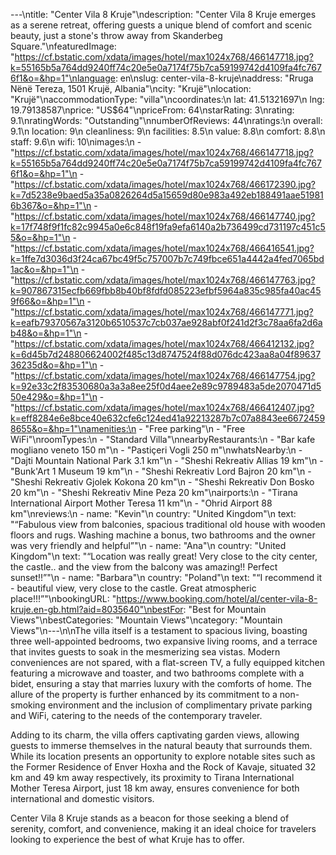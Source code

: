 ---\ntitle: "Center Vila 8 Kruje"\ndescription: "Center Vila 8 Kruje emerges as a serene retreat, offering guests a unique blend of comfort and scenic beauty, just a stone's throw away from Skanderbeg Square."\nfeaturedImage: "https://cf.bstatic.com/xdata/images/hotel/max1024x768/466147718.jpg?k=55165b5a764dd9240ff74c20e5e0a7174f75b7ca59199742d4109fa4fc7676f1&o=&hp=1"\nlanguage: en\nslug: center-vila-8-kruje\naddress: "Rruga Nënë Tereza, 1501 Krujë, Albania"\ncity: "Krujë"\nlocation: "Krujë"\naccommodationType: "villa"\ncoordinates:\n  lat: 41.51321697\n  lng: 19.79138587\nprice: "US$64"\npriceFrom: 64\nstarRating: 3\nrating: 9.1\nratingWords: "Outstanding"\nnumberOfReviews: 44\nratings:\n  overall: 9.1\n  location: 9\n  cleanliness: 9\n  facilities: 8.5\n  value: 8.8\n  comfort: 8.8\n  staff: 9.6\n  wifi: 10\nimages:\n  - "https://cf.bstatic.com/xdata/images/hotel/max1024x768/466147718.jpg?k=55165b5a764dd9240ff74c20e5e0a7174f75b7ca59199742d4109fa4fc7676f1&o=&hp=1"\n  - "https://cf.bstatic.com/xdata/images/hotel/max1024x768/466172390.jpg?k=7d5238e9baed5a35a0826264d5a15659d80e983a492eb188491aae519816b367&o=&hp=1"\n  - "https://cf.bstatic.com/xdata/images/hotel/max1024x768/466147740.jpg?k=17f748f9f1fc82c9945a0e6c848f19fa9efa6140a2b736499cd731197c451c55&o=&hp=1"\n  - "https://cf.bstatic.com/xdata/images/hotel/max1024x768/466416541.jpg?k=1ffe7d3036d3f24ca67bc49f5c757007b7c749fbce651a4442a4fed7065bd1ac&o=&hp=1"\n  - "https://cf.bstatic.com/xdata/images/hotel/max1024x768/466147763.jpg?k=907867315ecfb669fbb8b40bf8fdfd085223efbf5964a835c985fa40ac459f66&o=&hp=1"\n  - "https://cf.bstatic.com/xdata/images/hotel/max1024x768/466147771.jpg?k=eafb79370567a3120b6510537c7cb037ae928abf0f241d2f3c78aa6fa2d6ab48&o=&hp=1"\n  - "https://cf.bstatic.com/xdata/images/hotel/max1024x768/466412132.jpg?k=6d45b7d248806624002f485c13d8747524f88d076dc423aa8a04f8963736235d&o=&hp=1"\n  - "https://cf.bstatic.com/xdata/images/hotel/max1024x768/466147754.jpg?k=92e33c2f83530680a3a3a8ee25f0d4aee2e89c9789483a5de2070471d550e429&o=&hp=1"\n  - "https://cf.bstatic.com/xdata/images/hotel/max1024x768/466412407.jpg?k=eff8284e6e8bce40e632cfe6c124ed41a92213287b7c07a8843ee66724598655&o=&hp=1"\namenities:\n  - "Free parking"\n  - "Free WiFi"\nroomTypes:\n  - "Standard Villa"\nnearbyRestaurants:\n  - "Bar kafe mogliano veneto 150 m"\n  - "Pastiçeri Vogli 250 m"\nwhatsNearby:\n  - "Dajti Mountain National Park 3.1 km"\n  - "Sheshi Rekreativ Allias 19 km"\n  - "Bunk'Art 1 Museum 19 km"\n  - "Sheshi Rekreativ Lord Bajron 20 km"\n  - "Sheshi Rekreativ Gjolek Kokona 20 km"\n  - "Sheshi Rekreativ Don Bosko 20 km"\n  - "Sheshi Rekreativ Mine Peza 20 km"\nairports:\n  - "Tirana International Airport Mother Teresa 11 km"\n  - "Ohrid Airport 88 km"\nreviews:\n  - name: "Kevin"\n    country: "United Kingdom"\n    text: "“Fabulous view from balconies, spacious traditional old house with wooden floors and rugs. Washing machine a bonus, two bathrooms and the owner was very friendly and helpful”"\n  - name: "Ana"\n    country: "United Kingdom"\n    text: "“Location was really great! Very close to the city center, the castle.. and the view from the balcony was amazing!! Perfect sunset!!”"\n  - name: "Barbara"\n    country: "Poland"\n    text: "“I recommend it - beautiful view, very close to the castle. Great atmospheric place!!!”"\nbookingURL: "https://www.booking.com/hotel/al/center-vila-8-kruje.en-gb.html?aid=8035640"\nbestFor: "Best for Mountain Views"\nbestCategories: "Mountain Views"\ncategory: "Mountain Views"\n---\n\nThe villa itself is a testament to spacious living, boasting three well-appointed bedrooms, two expansive living rooms, and a terrace that invites guests to soak in the mesmerizing sea vistas. Modern conveniences are not spared, with a flat-screen TV, a fully equipped kitchen featuring a microwave and toaster, and two bathrooms complete with a bidet, ensuring a stay that marries luxury with the comforts of home. The allure of the property is further enhanced by its commitment to a non-smoking environment and the inclusion of complimentary private parking and WiFi, catering to the needs of the contemporary traveler.

Adding to its charm, the villa offers captivating garden views, allowing guests to immerse themselves in the natural beauty that surrounds them. While its location presents an opportunity to explore notable sites such as the Former Residence of Enver Hoxha and the Rock of Kavaje, situated 32 km and 49 km away respectively, its proximity to Tirana International Mother Teresa Airport, just 18 km away, ensures convenience for both international and domestic visitors.

Center Vila 8 Kruje stands as a beacon for those seeking a blend of serenity, comfort, and convenience, making it an ideal choice for travelers looking to experience the best of what Kruje has to offer.